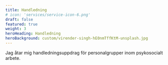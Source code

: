 ```yaml
---
title: Handledning
# icon: 'services/service-icon-6.png'
draft: false
featured: true
weight: 3
heroHeading: Handledning
heroBackground: custom/virender-singh-hE0nmTffKtM-unsplash.jpg
---
```




Jag åtar mig handledningsuppdrag för personalgrupper inom psykosocialt arbete.  